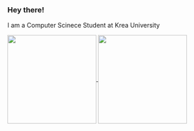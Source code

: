 ### Hey there!

I am a Computer Scinece Student at Krea University

<a href="https://github.com/anuraghazra/github-readme-stats">
  <img height=200 align="center" src="https://github-readme-stats.vercel.app/api?username=R-0-H-A-N&theme=midnight-purple" />
</a>
<a href="https://github.com/anuraghazra/convoychat">
  <img height=200 align="center" src="https://github-readme-stats.vercel.app/api/top-langs?username=R-0-H-A-N&layout=donut_card_layout&langs_count=6&card_width=310&theme=midnight-purple" />
</a>
